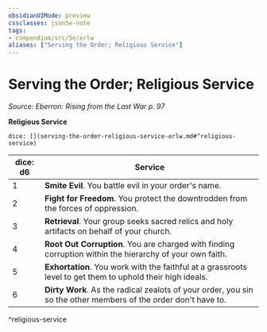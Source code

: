 ```yaml
---
obsidianUIMode: preview
cssclasses: json5e-note
tags:
- compendium/src/5e/erlw
aliases: ["Serving the Order; Religious Service"]
---
```

# Serving the Order; Religious Service
*Source: Eberron: Rising from the Last War p. 97* 

**Religious Service**

`dice: [](serving-the-order-religious-service-erlw.md#^religious-service)`

| dice: d6 | Service |
|----------|---------|
| 1 | **Smite Evil**. You battle evil in your order's name. |
| 2 | **Fight for Freedom**. You protect the downtrodden from the forces of oppression. |
| 3 | **Retrieval**. Your group seeks sacred relics and holy artifacts on behalf of your church. |
| 4 | **Root Out Corruption**. You are charged with finding corruption within the hierarchy of your own faith. |
| 5 | **Exhortation**. You work with the faithful at a grassroots level to get them to uphold their high ideals. |
| 6 | **Dirty Work**. As the radical zealots of your order, you sin so the other members of the order don't have to. |
^religious-service